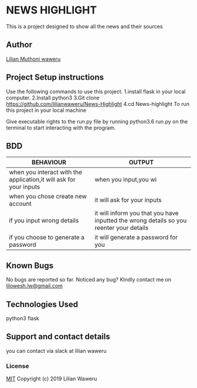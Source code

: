 # NEWS HIGHLIGHT
This is a project designed to show all the news and their sources


## Author
[Lilian Muthoni waweru](https://github.com/lilianwaweru)

## Project Setup instructions
Use the following commands to use this project.
1.install flask in your local computer.
2.Install python3
3.Git clone https://github.com/lilianwaweru/News-Highlight
4.cd News-highlight
To run this project in your local machine

Give executable rights to the run.py file by running python3.6 run.py on the terminal to start interacting with the program.


## BDD
| BEHAVIOUR                                                          | OUTPUT                                                                                  |
|--------------------------------------------------------------------|-----------------------------------------------------------------------------------------|
| when you interact with the application,it will ask for your inputs | when you input,you wi              |
| when you chose create new account                                  | it will ask for your inputs                                                             |
| if you input wrong details                                         | it will inform you that you have inputted the wrong details so you reenter your details |
| if you choose to generate a password                               | it will generate a password for you                                                     |



## Known Bugs
No bugs are reported so far. Noticed any bug? KIndly contact me on lilowesh.lw@gmail.com
## Technologies Used
python3
flask

## Support and contact details
you can contact via slack at lilian waweru
### License
[MIT](./LICENSE)
Copyright (c) 2019 Lilian Waweru
